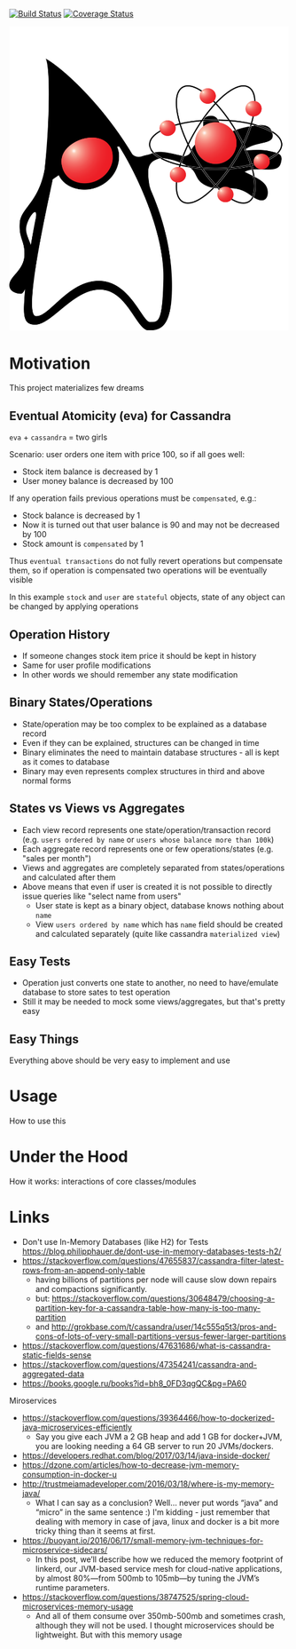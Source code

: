 [![Build Status](https://travis-ci.org/eva4j/eva4j-api.svg?branch=master)](https://travis-ci.org/eva4j/eva4j-api)
[![Coverage Status](https://coveralls.io/repos/eva4j/eva4j-api/badge.png)](https://coveralls.io/r/eva4j/eva4j-api)

![atomik java](atomik-java.png)

# Motivation

This project materializes few dreams

## Eventual Atomicity (eva) for Cassandra

`eva` + `cassandra` = two girls

Scenario: user orders one item with price 100, so if all goes well:
 
- Stock item balance is decreased by 1
- User money balance is decreased by 100

If any operation fails previous operations must be `compensated`, e.g.:

- Stock balance is decreased by 1
- Now it is turned out that user balance is 90 and may not be decreased by 100
- Stock amount is `compensated` by 1

Thus `eventual transactions` do not fully revert operations but compensate them, so if operation is compensated two operations will be eventually visible

In this example `stock` and `user`  are `stateful` objects, state of any object can be changed by applying operations

## Operation History

- If someone changes stock item price it should be kept in history
- Same for user profile modifications
- In other words we should remember any state modification

## Binary States/Operations

- State/operation may be too complex to be explained as a database record
- Even if they can be explained, structures can be changed in time
- Binary eliminates the need to maintain database structures - all is kept as it comes to database
- Binary may even represents complex structures in third and above normal forms

## States vs Views vs Aggregates

- Each view record represents one state/operation/transaction record (e.g. `users ordered by name` or `users whose balance more than 100k`)
- Each aggregate record represents one or few operations/states (e.g. "sales per month")
- Views and aggregates are completely separated from states/operations and calculated after them
- Above means that even if user is created it is not possible to directly issue queries like "select name from users"
  - User state is kept as a binary object, database knows nothing about `name`
  - View `users ordered by name` which has `name` field should be created and calculated separately (quite like cassandra `materialized view`)
  
## Easy Tests

- Operation just converts one state to another, no need to have/emulate database to store sates to test operation 
- Still it may be needed to mock some views/aggregates, but that's pretty easy

## Easy Things

Everything above should be very easy to implement and use 

# Usage

How to use this

# Under the Hood

How it works: interactions of core classes/modules

# Links

- Don't use In-Memory Databases (like H2) for Tests https://blog.philipphauer.de/dont-use-in-memory-databases-tests-h2/
- https://stackoverflow.com/questions/47655837/cassandra-filter-latest-rows-from-an-append-only-table
  - having billions of partitions per node will cause slow down repairs and compactions significantly.
  - but: https://stackoverflow.com/questions/30648479/choosing-a-partition-key-for-a-cassandra-table-how-many-is-too-many-partition
  - and http://grokbase.com/t/cassandra/user/14c555q5t3/pros-and-cons-of-lots-of-very-small-partitions-versus-fewer-larger-partitions 
- https://stackoverflow.com/questions/47631686/what-is-cassandra-static-fields-sense
- https://stackoverflow.com/questions/47354241/cassandra-and-aggregated-data
- https://books.google.ru/books?id=bh8_0FD3qgQC&pg=PA60

Miroservices

- https://stackoverflow.com/questions/39364466/how-to-dockerized-java-microservices-efficiently
  - Say you give each JVM a 2 GB heap and add 1 GB for docker+JVM, you are looking needing a 64 GB server to run 20 JVMs/dockers.
- https://developers.redhat.com/blog/2017/03/14/java-inside-docker/
- https://dzone.com/articles/how-to-decrease-jvm-memory-consumption-in-docker-u
- http://trustmeiamadeveloper.com/2016/03/18/where-is-my-memory-java/
  - What I can say as a conclusion? Well… never put words “java” and “micro” in the same sentence :) I'm kidding - just remember that dealing with memory in case of java, linux and docker is a bit more tricky thing than it seems at first.
- https://buoyant.io/2016/06/17/small-memory-jvm-techniques-for-microservice-sidecars/
  - In this post, we’ll describe how we reduced the memory footprint of linkerd, our JVM-based service mesh for cloud-native applications, by almost 80%—from 500mb to 105mb—by tuning the JVM’s runtime parameters. 
- https://stackoverflow.com/questions/38747525/spring-cloud-microservices-memory-usage
  -  And all of them consume over 350mb-500mb and sometimes crash, although they will not be used. I thought microservices should be lightweight. But with this memory usage
